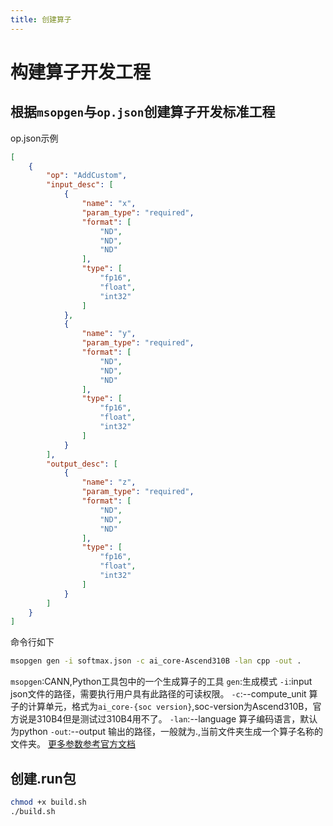 ```yaml
---
title: 创建算子
---
```


# 构建算子开发工程
## 根据`msopgen`与`op.json`创建算子开发标准工程
op.json示例
```json
[
    {
        "op": "AddCustom",
        "input_desc": [
            {
                "name": "x",
                "param_type": "required",
                "format": [
                    "ND",
                    "ND",
                    "ND"
                ],
                "type": [
                    "fp16",
                    "float",
                    "int32"
                ]
            },
            {
                "name": "y",
                "param_type": "required",
                "format": [
                    "ND",
                    "ND",
                    "ND"
                ],
                "type": [
                    "fp16",
                    "float",
                    "int32"
                ]
            }
        ],
        "output_desc": [
            {
                "name": "z",
                "param_type": "required",
                "format": [
                    "ND",
                    "ND",
                    "ND"
                ],
                "type": [
                    "fp16",
                    "float",
                    "int32"
                ]
            }
        ]
    }
]
```
命令行如下
```bash
msopgen gen -i softmax.json -c ai_core-Ascend310B -lan cpp -out .
```

`msopgen`:CANN,Python工具包中的一个生成算子的工具
`gen`:生成模式
`-i`:input json文件的路径，需要执行用户具有此路径的可读权限。
`-c`:--compute_unit 算子的计算单元，格式为`ai_core-{soc version}`,soc-version为Ascend310B，官方说是310B4但是测试过310B4用不了。
`-lan`:--language 算子编码语言，默认为python
`-out`:--output 输出的路径，一般就为.,当前文件夹生成一个算子名称的文件夹。
[更多参数参考官方文档](https://www.hiascend.com/document/detail/zh/canncommercial/80RC3/devaids/opdev/optool/atlasopdev_16_0018.html)

## 创建.run包

```bash
chmod +x build.sh
./build.sh
```